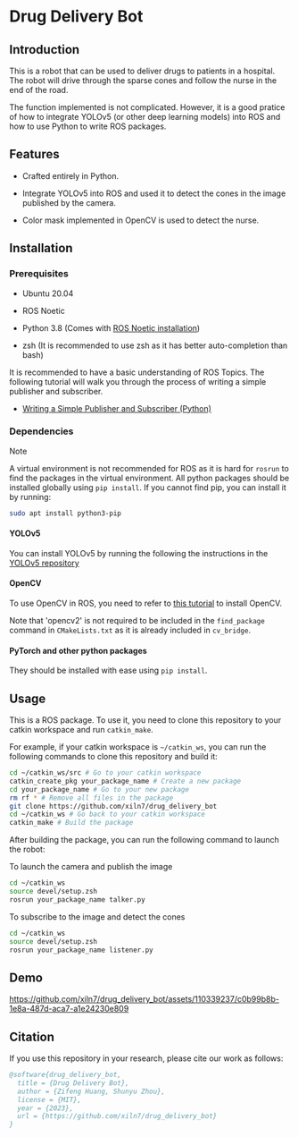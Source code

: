 # Drug Delivery Bot

## Introduction

This is a robot that can be used to deliver drugs to patients in a hospital. The robot will drive through the sparse cones and follow the nurse in the end of the road.

The function implemented is not complicated. However, it is a good pratice of how to integrate YOLOv5 (or other deep learning models) into ROS and how to use Python to write ROS packages.

## Features
- Crafted entirely in Python.

- Integrate YOLOv5 into ROS and used it to detect the cones in the image published by the camera.

- Color mask implemented in OpenCV is used to detect the nurse.

## Installation

### Prerequisites

- Ubuntu 20.04

- ROS Noetic

- Python 3.8 (Comes with [ROS Noetic installation](http://wiki.ros.org/noetic/Installation/Ubuntu))

- zsh (It is recommended to use zsh as it has better auto-completion than bash)

It is recommended to have a basic understanding of ROS Topics. The following tutorial will walk you through the process of writing a simple publisher and subscriber.

- [Writing a Simple Publisher and Subscriber (Python)](http://wiki.ros.org/ROS/Tutorials/WritingPublisherSubscriber%28python%29)

### Dependencies

> [!NOTE]  
> A virtual environment is not recommended for ROS as it is hard for `rosrun` to find the packages in the virtual environment. All python packages should be installed globally using `pip install`. If you cannot find pip, you can install it by running:
> ```zsh
> sudo apt install python3-pip
> ```

#### YOLOv5

You can install YOLOv5 by running the following the instructions in the [YOLOv5 repository](https://github.com/ultralytics/yolov5)

#### OpenCV

To use OpenCV in ROS, you need to refer to [this tutorial](https://index.ros.org/p/cv_bridge/) to install OpenCV.

Note that 'opencv2' is not required to be included in the `find_package` command in `CMakeLists.txt` as it is already included in `cv_bridge`.

#### PyTorch and other python packages

They should be installed with ease using `pip install`.

## Usage

This is a ROS package. To use it, you need to clone this repository to your catkin workspace and run `catkin_make`.

For example, if your catkin workspace is `~/catkin_ws`, you can run the following commands to clone this repository and build it:

```zsh
cd ~/catkin_ws/src # Go to your catkin workspace
catkin_create_pkg your_package_name # Create a new package
cd your_package_name # Go to your new package
rm rf * # Remove all files in the package
git clone https://github.com/xiln7/drug_delivery_bot
cd ~/catkin_ws # Go back to your catkin workspace
catkin_make # Build the package
```

After building the package, you can run the following command to launch the robot:

To launch the camera and publish the image

```zsh
cd ~/catkin_ws
source devel/setup.zsh
rosrun your_package_name talker.py
```

To subscribe to the image and detect the cones

```zsh
cd ~/catkin_ws
source devel/setup.zsh
rosrun your_package_name listener.py
```

## Demo

https://github.com/xiln7/drug_delivery_bot/assets/110339237/c0b99b8b-1e8a-487d-aca7-a1e24230e809

## Citation

If you use this repository in your research, please cite our work as follows:

```bibtex
@software{drug_delivery_bot,
  title = {Drug Delivery Bot},
  author = {Zifeng Huang, Shunyu Zhou},
  license = {MIT},
  year = {2023},
  url = {https://github.com/xiln7/drug_delivery_bot}
}
```


